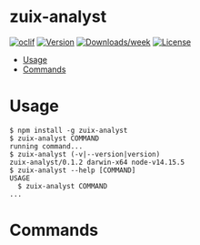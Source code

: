 zuix-analyst
============



[![oclif](https://img.shields.io/badge/cli-oclif-brightgreen.svg)](https://oclif.io)
[![Version](https://img.shields.io/npm/v/zuix-analyst.svg)](https://npmjs.org/package/zuix-analyst)
[![Downloads/week](https://img.shields.io/npm/dw/zuix-analyst.svg)](https://npmjs.org/package/zuix-analyst)
[![License](https://img.shields.io/npm/l/zuix-analyst.svg)](https://github.com/michael2995/zuix-analyst/blob/master/package.json)

<!-- toc -->
* [Usage](#usage)
* [Commands](#commands)
<!-- tocstop -->
# Usage
<!-- usage -->
```sh-session
$ npm install -g zuix-analyst
$ zuix-analyst COMMAND
running command...
$ zuix-analyst (-v|--version|version)
zuix-analyst/0.1.2 darwin-x64 node-v14.15.5
$ zuix-analyst --help [COMMAND]
USAGE
  $ zuix-analyst COMMAND
...
```
<!-- usagestop -->
# Commands
<!-- commands -->

<!-- commandsstop -->
